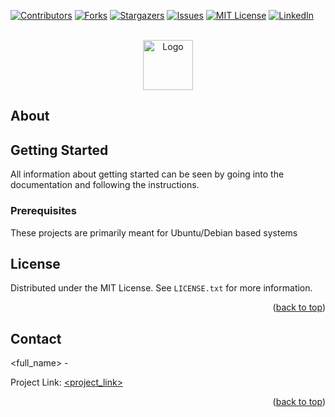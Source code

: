 <!-- Improved compatibility of back to top link: See: https://github.com/othneildrew/Best-README-Template/pull/73 -->
<a name="readme-top"></a>
<!--
*** Thanks for checking out the Best-README-Template. If you have a suggestion
*** that would make this better, please fork the repo and create a pull request
*** or simply open an issue with the tag "enhancement".
*** Don't forget to give the project a star!
*** Thanks again! Now go create something AMAZING! :D
-->



<!-- PROJECT SHIELDS -->
<!--
*** I'm using markdown "reference style" links for readability.
*** Reference links are enclosed in brackets [ ] instead of parentheses ( ).
*** See the bottom of this document for the declaration of the reference variables
*** for contributors-url, forks-url, etc. This is an optional, concise syntax you may use.
*** https://www.markdownguide.org/basic-syntax/#reference-style-links
-->
[![Contributors][contributors-shield]][contributors-url]
[![Forks][forks-shield]][forks-url]
[![Stargazers][stars-shield]][stars-url]
[![Issues][issues-shield]][issues-url]
[![MIT License][license-shield]][license-url]
[![LinkedIn][linkedin-shield]][linkedin-url]



<!-- PROJECT LOGO -->
<br />
<div align="center">
  <a href="https://github.com/othneildrew/Best-README-Template">
    <img src="<path_to_logo>" alt="Logo" height="80">
  </a>
</div>

<!-- ABOUT -->
## About

<about>

<!-- GETTING STARTED -->
## Getting Started

All information about getting started can be seen by going into the documentation and following the instructions.

### Prerequisites

These projects are primarily meant for Ubuntu/Debian based systems



<!-- LICENSE -->
## License

Distributed under the MIT License. See `LICENSE.txt` for more information.

<p align="right">(<a href="#readme-top">back to top</a>)</p>



<!-- CONTACT -->
## Contact

<full_name> - <email>

Project Link: [<project_link>](<project_link>)

<p align="right">(<a href="#readme-top">back to top</a>)</p>


<!-- MARKDOWN LINKS & IMAGES -->
<!-- https://www.markdownguide.org/basic-syntax/#reference-style-links -->
[contributors-shield]: https://img.shields.io/github/contributors/<github_name>/<project_name>.svg?style=for-the-badge
[contributors-url]: https://github.com/<github_name>/<project_name>/graphs/contributors
[forks-shield]: https://img.shields.io/github/forks/<github_name>/<project_name>.svg?style=for-the-badge
[forks-url]: https://github.com/<github_name>/<project_name>/network/members
[stars-shield]: https://img.shields.io/github/stars/<github_name>/<project_name>.svg?style=for-the-badge
[stars-url]: https://github.com/<github_name>/<project_name>/stargazers
[issues-shield]: https://img.shields.io/github/issues/<github_name>/<project_name>.svg?style=for-the-badge
[issues-url]: https://github.com/<github_name>/<project_name>/issues
[license-shield]: https://img.shields.io/github/license/<github_name>/<project_name>.svg?style=for-the-badge
[license-url]: https://github.com/<github_name>/<project_name>/blob/master/LICENSE.txt
[linkedin-shield]: https://img.shields.io/badge/-LinkedIn-black.svg?style=for-the-badge&logo=linkedin&colorB=555
[linkedin-url]: <linked_in_url>
